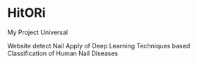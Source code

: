 # HitORi
My Project Universal

Website detect Nail
Apply of Deep Learning Techniques based Classification of Human Nail Diseases
